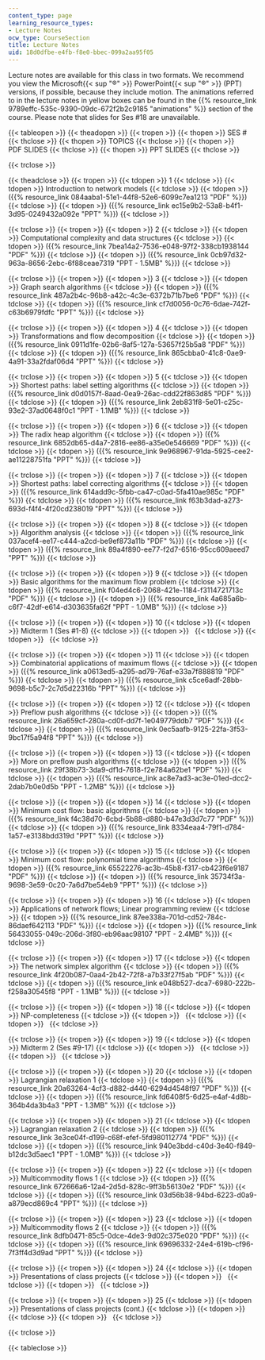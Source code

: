 ```yaml
---
content_type: page
learning_resource_types:
- Lecture Notes
ocw_type: CourseSection
title: Lecture Notes
uid: 18d0dfbe-e4fb-f8e0-bbec-099a2aa95f05
---
```


Lecture notes are available for this class in two formats. We recommend you view the Microsoft{{< sup "®" >}} PowerPoint{{< sup "®" >}} (PPT) versions, if possible, because they include motion. The animations referred to in the lecture notes in yellow boxes can be found in the {{% resource_link 9789effc-535c-9390-09dc-672f2b2c9185 "animations" %}} section of the course. Please note that slides for Ses #18 are unavailable.

{{< tableopen >}}
{{< theadopen >}}
{{< tropen >}}
{{< thopen >}}
SES #
{{< thclose >}}
{{< thopen >}}
TOPICS
{{< thclose >}}
{{< thopen >}}
PDF SLIDES
{{< thclose >}}
{{< thopen >}}
PPT SLIDES
{{< thclose >}}

{{< trclose >}}

{{< theadclose >}}
{{< tropen >}}
{{< tdopen >}}
1
{{< tdclose >}}
{{< tdopen >}}
Introduction to network models
{{< tdclose >}}
{{< tdopen >}}
({{% resource_link 084aaba1-51e1-44f8-52e6-6099c7ea1213 "PDF" %}})
{{< tdclose >}}
{{< tdopen >}}
({{% resource_link ec15e9b2-53a8-b4f1-3d95-0249432a092e "PPT" %}})
{{< tdclose >}}

{{< trclose >}}
{{< tropen >}}
{{< tdopen >}}
2
{{< tdclose >}}
{{< tdopen >}}
Computational complexity and data structures
{{< tdclose >}}
{{< tdopen >}}
({{% resource_link 7bea14a2-7536-e048-97f2-338cb1938144 "PDF" %}})
{{< tdclose >}}
{{< tdopen >}}
({{% resource_link 0cb97d32-963a-8656-2ebc-6f88ceae7319 "PPT - 1.5MB" %}})
{{< tdclose >}}

{{< trclose >}}
{{< tropen >}}
{{< tdopen >}}
3
{{< tdclose >}}
{{< tdopen >}}
Graph search algorithms
{{< tdclose >}}
{{< tdopen >}}
({{% resource_link 487a2b4c-96b8-a42c-4c3e-6372b71b7be6 "PDF" %}})
{{< tdclose >}}
{{< tdopen >}}
({{% resource_link cf7d0056-0c76-6dae-742f-c63b6979fdfc "PPT" %}})
{{< tdclose >}}

{{< trclose >}}
{{< tropen >}}
{{< tdopen >}}
4
{{< tdclose >}}
{{< tdopen >}}
Transformations and flow decomposition
{{< tdclose >}}
{{< tdopen >}}
({{% resource_link 0911d1fe-02b6-8af5-127a-53657f25b5a8 "PDF" %}})
{{< tdclose >}}
{{< tdopen >}}
({{% resource_link 865cbba0-41c8-0ae9-4a91-33a2fdaf06d4 "PPT" %}})
{{< tdclose >}}

{{< trclose >}}
{{< tropen >}}
{{< tdopen >}}
5
{{< tdclose >}}
{{< tdopen >}}
Shortest paths: label setting algorithms
{{< tdclose >}}
{{< tdopen >}}
({{% resource_link d0d0157f-8aad-0ea9-26ac-cdd22f863d85 "PDF" %}})
{{< tdclose >}}
{{< tdopen >}}
({{% resource_link 2eb831f8-5e01-c25c-93e2-37ad0648f0c1 "PPT - 1.1MB" %}})
{{< tdclose >}}

{{< trclose >}}
{{< tropen >}}
{{< tdopen >}}
6
{{< tdclose >}}
{{< tdopen >}}
The radix heap algorithm
{{< tdclose >}}
{{< tdopen >}}
({{% resource_link 6852db65-d4a7-2816-ee86-a35e0e546669 "PDF" %}})
{{< tdclose >}}
{{< tdopen >}}
({{% resource_link 9e968967-91da-5925-cee2-ae11228751fa "PPT" %}})
{{< tdclose >}}

{{< trclose >}}
{{< tropen >}}
{{< tdopen >}}
7
{{< tdclose >}}
{{< tdopen >}}
Shortest paths: label correcting algorithms
{{< tdclose >}}
{{< tdopen >}}
({{% resource_link 614add9c-5fbb-ca47-c0ad-5fa410ae985c "PDF" %}})
{{< tdclose >}}
{{< tdopen >}}
({{% resource_link f63b3dad-a273-693d-f4f4-4f20cd238019 "PPT" %}})
{{< tdclose >}}

{{< trclose >}}
{{< tropen >}}
{{< tdopen >}}
8
{{< tdclose >}}
{{< tdopen >}}
Algorithm analysis
{{< tdclose >}}
{{< tdopen >}}
({{% resource_link 037acef4-ee17-c444-a2cd-be9ef873a11b "PDF" %}})
{{< tdclose >}}
{{< tdopen >}}
({{% resource_link 89a4f890-ee77-f2d7-6516-95cc609aeed7 "PPT" %}})
{{< tdclose >}}

{{< trclose >}}
{{< tropen >}}
{{< tdopen >}}
9
{{< tdclose >}}
{{< tdopen >}}
Basic algorithms for the maximum flow problem
{{< tdclose >}}
{{< tdopen >}}
({{% resource_link f04ed4c6-2068-421e-1184-f3114721713c "PDF" %}})
{{< tdclose >}}
{{< tdopen >}}
({{% resource_link 4a685a6b-c6f7-42df-e614-d303635fa62f "PPT - 1.0MB" %}})
{{< tdclose >}}

{{< trclose >}}
{{< tropen >}}
{{< tdopen >}}
10
{{< tdclose >}}
{{< tdopen >}}
Midterm 1 (Ses #1-8)
{{< tdclose >}}
{{< tdopen >}}
 
{{< tdclose >}}
{{< tdopen >}}
 
{{< tdclose >}}

{{< trclose >}}
{{< tropen >}}
{{< tdopen >}}
11
{{< tdclose >}}
{{< tdopen >}}
Combinatorial applications of maximum flows
{{< tdclose >}}
{{< tdopen >}}
({{% resource_link a0613ed5-a295-ad79-76af-e33a7f888819 "PDF" %}})
{{< tdclose >}}
{{< tdopen >}}
({{% resource_link c5ce6adf-28bb-9698-b5c7-2c7d5d22316b "PPT" %}})
{{< tdclose >}}

{{< trclose >}}
{{< tropen >}}
{{< tdopen >}}
12
{{< tdclose >}}
{{< tdopen >}}
Preflow push algorithms
{{< tdclose >}}
{{< tdopen >}}
({{% resource_link 26a659cf-280a-cd0f-dd7f-1e049779ddb7 "PDF" %}})
{{< tdclose >}}
{{< tdopen >}}
({{% resource_link 0ec5aafb-9125-22fa-3f53-9bc17f5a94f8 "PPT" %}})
{{< tdclose >}}

{{< trclose >}}
{{< tropen >}}
{{< tdopen >}}
13
{{< tdclose >}}
{{< tdopen >}}
More on preflow push algorithms
{{< tdclose >}}
{{< tdopen >}}
({{% resource_link 29f38b73-3da9-df1d-7618-f2e784a62be1 "PDF" %}})
{{< tdclose >}}
{{< tdopen >}}
({{% resource_link ac8e7ad3-ac3e-01ed-dcc2-2dab7b0e0d5b "PPT - 1.2MB" %}})
{{< tdclose >}}

{{< trclose >}}
{{< tropen >}}
{{< tdopen >}}
14
{{< tdclose >}}
{{< tdopen >}}
Minimum cost flow: basic algorithms
{{< tdclose >}}
{{< tdopen >}}
({{% resource_link f4c38d70-6cbd-5b88-d880-b47e3d3d7c77 "PDF" %}})
{{< tdclose >}}
{{< tdopen >}}
({{% resource_link 8334eaa4-79f1-d784-1a57-e3138bdd319d "PPT" %}})
{{< tdclose >}}

{{< trclose >}}
{{< tropen >}}
{{< tdopen >}}
15
{{< tdclose >}}
{{< tdopen >}}
Minimum cost flow: polynomial time algorithms
{{< tdclose >}}
{{< tdopen >}}
({{% resource_link 65522276-ac3b-45b8-f317-cb423f6e9187 "PDF" %}})
{{< tdclose >}}
{{< tdopen >}}
({{% resource_link 35734f3a-9698-3e59-0c20-7a6d7be54eb9 "PPT" %}})
{{< tdclose >}}

{{< trclose >}}
{{< tropen >}}
{{< tdopen >}}
16
{{< tdclose >}}
{{< tdopen >}}
Applications of network flows; Linear programming review
{{< tdclose >}}
{{< tdopen >}}
({{% resource_link 87ee338a-701d-cd52-784c-86daef642113 "PDF" %}})
{{< tdclose >}}
{{< tdopen >}}
({{% resource_link 56433055-049c-206d-3f80-eb96aac98107 "PPT - 2.4MB" %}})
{{< tdclose >}}

{{< trclose >}}
{{< tropen >}}
{{< tdopen >}}
17
{{< tdclose >}}
{{< tdopen >}}
The network simplex algorithm
{{< tdclose >}}
{{< tdopen >}}
({{% resource_link 4f20b087-0aa4-2b42-72f8-a7b33f27f5ab "PDF" %}})
{{< tdclose >}}
{{< tdopen >}}
({{% resource_link e048b527-dca7-6980-222b-f258a30545f8 "PPT - 1.1MB" %}})
{{< tdclose >}}

{{< trclose >}}
{{< tropen >}}
{{< tdopen >}}
18
{{< tdclose >}}
{{< tdopen >}}
NP-completeness
{{< tdclose >}}
{{< tdopen >}}
 
{{< tdclose >}}
{{< tdopen >}}
 
{{< tdclose >}}

{{< trclose >}}
{{< tropen >}}
{{< tdopen >}}
19
{{< tdclose >}}
{{< tdopen >}}
Midterm 2 (Ses #9-17)
{{< tdclose >}}
{{< tdopen >}}
 
{{< tdclose >}}
{{< tdopen >}}
 
{{< tdclose >}}

{{< trclose >}}
{{< tropen >}}
{{< tdopen >}}
20
{{< tdclose >}}
{{< tdopen >}}
Lagrangian relaxation 1
{{< tdclose >}}
{{< tdopen >}}
({{% resource_link 20a63264-4cf3-d882-d440-6294d4548f97 "PDF" %}})
{{< tdclose >}}
{{< tdopen >}}
({{% resource_link fd6408f5-6d25-e4af-4d8b-364b4da3b4a3 "PPT - 1.3MB" %}})
{{< tdclose >}}

{{< trclose >}}
{{< tropen >}}
{{< tdopen >}}
21
{{< tdclose >}}
{{< tdopen >}}
Lagrangian relaxation 2
{{< tdclose >}}
{{< tdopen >}}
({{% resource_link 3e3ce04f-d199-c68f-efef-5fd980112774 "PDF" %}})
{{< tdclose >}}
{{< tdopen >}}
({{% resource_link 940e3bdd-c40d-3e40-f849-b12dc3d5aec1 "PPT - 1.0MB" %}})
{{< tdclose >}}

{{< trclose >}}
{{< tropen >}}
{{< tdopen >}}
22
{{< tdclose >}}
{{< tdopen >}}
Multicommodity flows 1
{{< tdclose >}}
{{< tdopen >}}
({{% resource_link 672666a6-12a4-2d5d-828c-9ff3b56130e2 "PDF" %}})
{{< tdclose >}}
{{< tdopen >}}
({{% resource_link 03d56b38-94bd-6223-d0a9-a879ecd869c4 "PPT" %}})
{{< tdclose >}}

{{< trclose >}}
{{< tropen >}}
{{< tdopen >}}
23
{{< tdclose >}}
{{< tdopen >}}
Multicommodity flows 2
{{< tdclose >}}
{{< tdopen >}}
({{% resource_link 8dfb0471-85c5-0dce-4de3-9d02c375e020 "PDF" %}})
{{< tdclose >}}
{{< tdopen >}}
({{% resource_link 69696332-24e4-619b-cf96-7f3ff4d3d9ad "PPT" %}})
{{< tdclose >}}

{{< trclose >}}
{{< tropen >}}
{{< tdopen >}}
24
{{< tdclose >}}
{{< tdopen >}}
Presentations of class projects
{{< tdclose >}}
{{< tdopen >}}
 
{{< tdclose >}}
{{< tdopen >}}
 
{{< tdclose >}}

{{< trclose >}}
{{< tropen >}}
{{< tdopen >}}
25
{{< tdclose >}}
{{< tdopen >}}
Presentations of class projects (cont.)
{{< tdclose >}}
{{< tdopen >}}
 
{{< tdclose >}}
{{< tdopen >}}
 
{{< tdclose >}}

{{< trclose >}}

{{< tableclose >}}